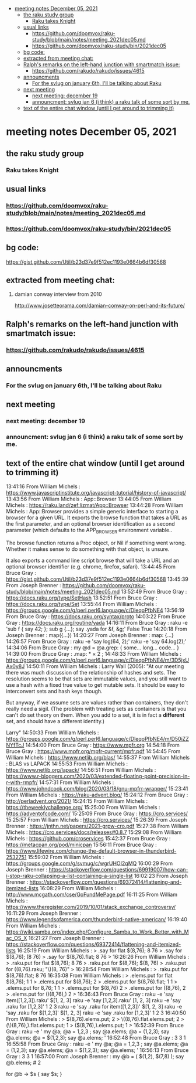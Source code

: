 - [meeting notes December 05, 2021](#orgee6ad8f)
  - [the raku study group](#org166b241)
    - [Raku takes Knight](#org3822b8f)
  - [usual links](#org243efac)
    - [<https://github.com/doomvox/raku-study/blob/main/notes/meeting_2021dec05.md>](#org0f5c448)
    - [<https://github.com/doomvox/raku-study/bin/2021dec05>](#org408ef56)
  - [bg code:](#org306bad1)
  - [extracted from meeting chat:](#org7c88821)
  - [Ralph's remarks on the left-hand junction with smartmatch issue:](#org3942076)
    - [<https://github.com/rakudo/rakudo/issues/4615>](#org8c9ef11)
  - [announcments](#org4654079)
    - [For the svlug on january 6th, I'll be talking about Raku](#orgf3fdb2c)
  - [next meeting](#orgba841c1)
    - [next meeting: december 19](#org5587561)
    - [announcment: svlug jan 6 (i think) a raku talk of some sort by me.](#orgfe3b1ed)
  - [text of the entire chat window (until I get around to trimming it)](#org12fe119)


<a id="orgee6ad8f"></a>

# meeting notes December 05, 2021


<a id="org166b241"></a>

## the raku study group


<a id="org3822b8f"></a>

### Raku takes Knight


<a id="org243efac"></a>

## usual links


<a id="org0f5c448"></a>

### <https://github.com/doomvox/raku-study/blob/main/notes/meeting_2021dec05.md>


<a id="org408ef56"></a>

### <https://github.com/doomvox/raku-study/bin/2021dec05>


<a id="org306bad1"></a>

## bg code:

<https://gist.github.com/Util/b23d37e9f512ec1193e0664b6df30568>


<a id="org7c88821"></a>

## extracted from meeting chat:

1.  damian conway interview from 2010

    <http://www.josetteorama.com/damian-conway-on-perl-and-its-future/>


<a id="org3942076"></a>

## Ralph's remarks on the left-hand junction with smartmatch issue:


<a id="org8c9ef11"></a>

### <https://github.com/rakudo/rakudo/issues/4615>


<a id="org4654079"></a>

## announcments


<a id="orgf3fdb2c"></a>

### For the svlug on january 6th, I'll be talking about Raku


<a id="orgba841c1"></a>

## next meeting


<a id="org5587561"></a>

### next meeting: december 19


<a id="orgfe3b1ed"></a>

### announcment: svlug jan 6 (i think) a raku talk of some sort by me.


<a id="org12fe119"></a>

## text of the entire chat window (until I get around to trimming it)

13:41:16 From William Michels : <https://www.javascriptinstitute.org/javascript-tutorial/history-of-javascript/> 13:43:56 From William Michels : App::Browser 13:44:05 From William Michels : <https://raku.land/zef:lizmat/App::Browser> 13:44:28 From William Michels : App::Browser provides a simple generic interface to starting a browser for a given URL. It exports the browse function that takes a URL as the first parameter, and an optional browser identification as a second parameter (which defaults to the APP<sub>BROWSER</sub> environment variable..

The browse function returns a Proc object, or Nil if something went wrong. Whether it makes sense to do something with that object, is unsure.

It also exports a command line script browse that will take a URL and an optional browser identifier (e.g. chrome, firefox, safari). 13:44:45 From Bruce Gray : <https://gist.github.com/Util/b23d37e9f512ec1193e0664b6df30568> 13:45:39 From Joseph Brenner : <https://github.com/doomvox/raku-study/blob/main/notes/meeting_2021dec05.md> 13:52:49 From Bruce Gray : <https://docs.raku.org/type/SetHash> 13:52:51 From Bruce Gray : <https://docs.raku.org/type/Set> 13:55:44 From William Michels : <https://groups.google.com/g/perl.perl6.language/c/DleqoPfbNE4> 13:56:19 From Bruce Gray : <https://docs.raku.org/syntax/proto> 14:03:22 From Bruce Gray : <https://docs.raku.org/routine/yada> 14:16:11 From Bruce Gray : raku -e 'sub f { say 42; }; sub g {&#x2026;}; say .yada for &f, &g;' False True 14:20:18 From Joseph Brenner : map({&#x2026;}) 14:20:27 From Joseph Brenner : map: {&#x2026;} 14:26:57 From Bruce Gray : raku -e 'say log(64, 2);' raku -e 'say 64.log(2);' 14:34:06 From Bruce Gray : my @d = @a.grep: { some&#x2026; long&#x2026; code&#x2026; } 14:39:00 From Bruce Gray : .map: \* × 2 ; 14:48:33 From William Michels : <https://groups.google.com/g/perl.perl6.language/c/DleqoPfbNE4/m/3D5jxUAx0y8J> 14:50:11 From William Michels : Larry Wall (2005): "At our meeting there was much discussion of the relationship of hashes and sets. The resolution seems to be that sets are immutable values, and you still want to use a hash with a fixed true value to get mutable sets. It should be easy to interconvert sets and hash keys though.

But anyway, if we assume sets are values rather than containers, they don't really need a sigil. (The problem with treating sets as containers is that you can't do set theory on them. When you add to a set, it is in fact a **different** set, and should have a different identity.)

Larry" 14:50:33 From William Michels : <https://groups.google.com/g/perl.perl6.language/c/DleqoPfbNE4/m/D50iZZNYfTcJ> 14:54:00 From Bruce Gray : <https://www.mpfr.org> 14:54:18 From Bruce Gray : <https://www.mpfr.org/mpfr-current/mpfr.pdf> 14:54:45 From William Michels : <https://www.netlib.org/blas/> 14:55:37 From William Michels : BLAS vs LAPACK 14:55:53 From William Michels : <https://www.netlib.org/lapack/> 14:56:51 From William Michels : <https://www.r-bloggers.com/2020/03/extended-floating-point-precision-in-r-with-rmpfr/> 14:57:31 From William Michels : <https://www.johndcook.com/blog/2020/03/18/gnu-mpfrr-wrapper/> 15:23:41 From William Michels : <https://raku-advent.blog/> 15:24:12 From Bruce Gray : <http://perladvent.org/2021/> 15:24:15 From William Michels : <https://theweeklychallenge.org/> 15:25:00 From William Michels : <https://adventofcode.com/> 15:25:09 From Bruce Gray : <https://cro.services/> 15:25:57 From William Michels : <https://cro.services/> 15:26:39 From Joseph Brenner : <https://jnthn.net/papers/2021-grpw-cro.pdf> 15:27:38 From William Michels : <https://cro.services/docs/releases#0.8.7> 15:29:08 From William Michels : <https://github.com/croservices> 15:42:37 From Bruce Gray : <https://metacpan.org/pod/minicpan> 15:56:11 From Bruce Gray : <https://www.lifewire.com/change-the-default-browser-in-thunderbird-2532751> 15:59:02 From William Michels : <https://groups.google.com/g/svmug/c/wgrUHOI2qMQ> 16:00:29 From Joseph Brenner : <https://stackoverflow.com/questions/69919007/how-can-i-stop-raku-collapsing-a-list-containing-a-single-list> 16:02:23 From Joseph Brenner : <https://stackoverflow.com/questions/69372414/flattening-and-itemized-lists> 16:08:29 From William Michels : <http://www.mcgath.com/cse/GoFundMePage.pdf> 16:11:25 From William Michels : <https://www.theregister.com/2019/10/01/stack_exchange_controversy/> 16:11:29 From Joseph Brenner : <https://www.legendsofamerica.com/thunderbird-native-american/> 16:19:40 From William Michels : <https://wiki.samba.org/index.php/Configure_Samba_to_Work_Better_with_Mac_OS_X> 16:21:27 From Joseph Brenner : <https://stackoverflow.com/questions/69372414/flattening-and-itemized-lists> 16:25:19 From William Michels : > .say for flat $(8,76); 8 76 > .say for $(8,76); (8 76) > .say for $(8,76).flat; 8 76 > 16:26:26 From William Michels : > .raku.put for flat $(8,76); 8 76 > .raku.put for $(8,76); $(8, 76) > .raku.put for \((8,76).raku; "\\)(8, 76)" > 16:28:54 From William Michels : > .raku.put for $(8,76).flat; 8 76 16:35:08 From William Michels : > .elems.put for flat $(8,76); 1 1 > .elems.put for $(8,76); 2 > .elems.put for $(8,76).flat; 1 1 > .elems.put for 8,76; 1 1 > .elems.put for $(8,76) 2 > .elems.put for \((8,76), 2 > .elems.put for (\)(8,76),) 2 > 16:36:43 From Bruce Gray : raku -e 'say item([1,2,3]).raku' $[1, 2, 3] raku -e 'say [1,2,3].raku' [1, 2, 3] raku -e 'say .raku for [1,2,3]' 1 2 3 raku -e 'say .raku for item([1,2,3])' $[1, 2, 3] raku -e 'say .raku for $[1,2,3]' $[1, 2, 3] raku -e 'say .raku for [1,2,3]' 1 2 3 16:40:50 From William Michels : > $(8,76).elems.put; 2 > \((8,76).flat.elems.put; 2 > (\)(8,76),).flat.elems.put; 1 > ($(8,76),).elems.put; 1 > 16:52:39 From Bruce Gray : raku -e ' my @a; @a = 1,2,3 ; say @a.elems; @a = (1,2,3); say @a.elems; @a = $(1,2,3); say @a.elems; ' 16:52:48 From Bruce Gray : 3 3 1 16:55:58 From Bruce Gray : raku -e ' my @a; @a = 1,2,3 ; say @a.elems; @a = (1,2,3); say @a.elems; @a = $(1,2,3); say @a.elems; ' 16:56:13 From Bruce Gray : 3 3 1 16:57:00 From Joseph Brenner : my @b = ( $(1,2), $(7,8) ); say @b.elems; # 2

for @b -> $s { say $s; }
